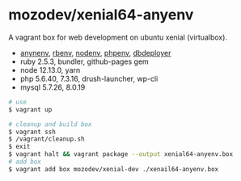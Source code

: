 # mozodev/xenial64-anyenv

A vagrant box for web development on ubuntu xenial (virtualbox).

- [anynenv](https://github.com/anyenv/anyenv), [rbenv](https://github.com/rbenv/rbenv), [nodenv](https://github.com/nodenv/nodenv), [phpenv](https://github.com/phpenv/phpenv), [dbdeployer](https://github.com/datacharmer/dbdeployer)
- ruby 2.5.3, bundler, github-pages gem
- node 12.13.0, yarn
- php 5.6.40, 7.3.16, drush-launcher, wp-cli
- mysql 5.7.26, 8.0.19

```zsh
# use
$ vagrant up

# cleanup and build box
$ vagrant ssh
$ /vagrant/cleanup.sh
$ exit
$ vagrant halt && vagrant package --output xenial64-anyenv.box
# add box
$ vagrant add box mozodev/xenial-dev ./xenail64-anyenv.box
```
